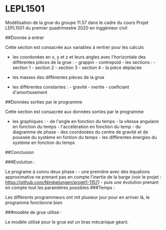 # LEPL1501
Modélisation de la grue du groupe 11.57 dans le cadre du cours Projet LEPL1501 du premier quadrimestre 2020 en inggénieur civil

##Donnée à entrer

Cette section est consacrée aux variables à rentrer pour les calculs

- les coordonées en x, y et z et leurs angles avec l'horizontale des différentes pièces de la grue :
             - grappin
             - contrepoid
             - les sections :
                    - section 1
                    - section 2
                    - section 3
                    - section 4
             - la pièce déplacée             

- les masses des différentes pièces de la grue
- les différentes constantes :
             - gravité
             - inertie
             - coeficiant d'amortissement

##Données sorties par le programme 

Cette section est consacrée aux données sorties par le programme

- les graphiques :
             - de l'angle en fonction du temps
             - la vitesse angulaire en fonction du temps
             - l'accélération en fonction du temp
             - du diagramme de phase
             - des coordonées du centre de gravité et de poussée du système en fontion du temps
             - les différentes énergies du système en fonction du temps

##Conclusion

###Evolution :

Le programe à connu deux phase : 
             - une première avec des équations approximative ne prenant pas en compte  l'inertie de la barge (voir le projet : https://github.com/Nimbelungen/projet1-1157)
             - puis une évolution prenant en compte tout les paramètres possibles
###Temps : 

Les différents programmeurs ont mit plusieur jour pour en arriver là, le programme fonctionne bien

###modèle de grue utilisé :

Le modèle utilisé pour le grue est un bras mécanique géant. 
